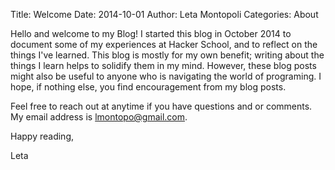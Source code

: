 Title: Welcome
Date: 2014-10-01 
Author: Leta Montopoli
Categories: About

Hello and welcome to my Blog!  I started this blog in October 2014 to document some of my experiences at Hacker School, and to reflect on the things I've learned.  This blog is mostly for my own benefit; writing about the things I learn helps to solidify them in my mind.  However, these blog posts might also be useful to anyone who is navigating the world of programing.  I hope, if nothing else, you find encouragement from my blog posts. 

Feel free to reach out at anytime if you have questions and or comments.  My email address is lmontopo@gmail.com. 

Happy reading, 

Leta
